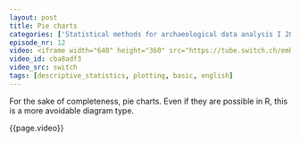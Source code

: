 ```yaml
---
layout: post
title: Pie charts
categories: ['Statistical methods for archaeological data analysis I 2019']
episode_nr: 12
video: <iframe width="640" height="360" src="https://tube.switch.ch/embed/cba8adf3" frameborder="0" webkitallowfullscreen mozallowfullscreen allowfullscreen></iframe>
video_id: cba8adf3
video_src: switch
tags: [descriptive_statistics, plotting, basic, english]
---
```


For the sake of completeness, pie charts. Even if they are possible in R, this is a more avoidable diagram type.
<!--more-->
{{page.video}}
